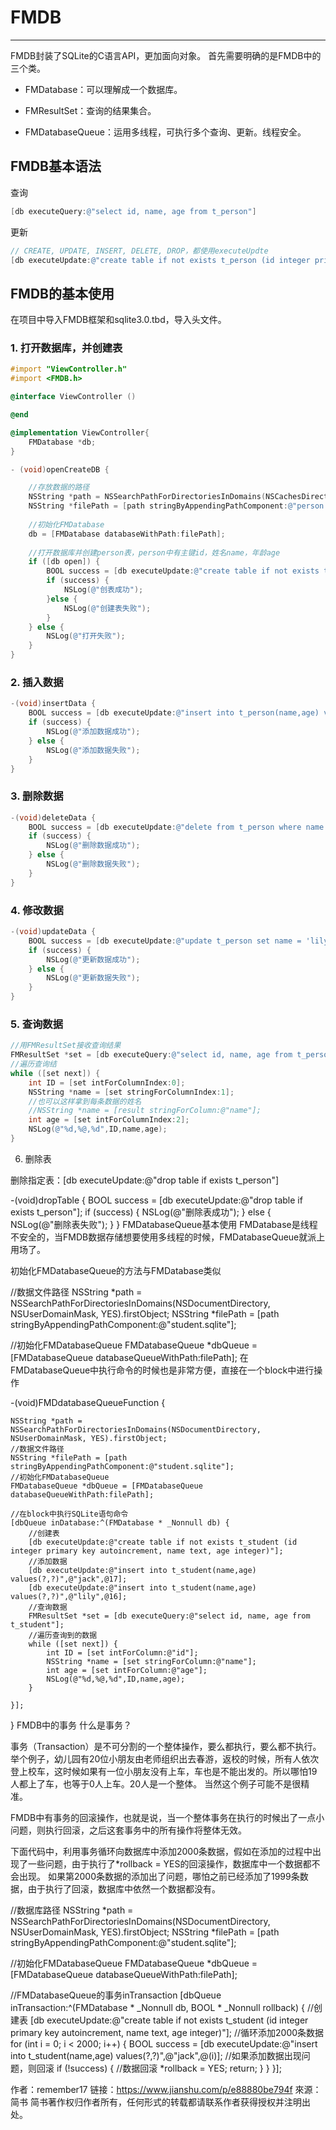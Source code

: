 # FMDB
---
FMDB封装了SQLite的C语言API，更加面向对象。
首先需要明确的是FMDB中的三个类。

- FMDatabase：可以理解成一个数据库。

- FMResultSet：查询的结果集合。

- FMDatabaseQueue：运用多线程，可执行多个查询、更新。线程安全。

## FMDB基本语法
查询
```objectivec
[db executeQuery:@"select id, name, age from t_person"]
```
更新
```objectivec
// CREATE, UPDATE, INSERT, DELETE, DROP，都使用executeUpdte
[db executeUpdate:@"create table if not exists t_person (id integer primary key autoincrement, name text, age integer)"]
```
## FMDB的基本使用
在项目中导入FMDB框架和sqlite3.0.tbd，导入头文件。

### 1. 打开数据库，并创建表

```objectivec
#import "ViewController.h"
#import <FMDB.h>

@interface ViewController ()

@end

@implementation ViewController{
    FMDatabase *db;
}

- (void)openCreateDB {

    //存放数据的路径
    NSString *path = NSSearchPathForDirectoriesInDomains(NSCachesDirectory, NSUserDomainMask, YES).firstObject;
    NSString *filePath = [path stringByAppendingPathComponent:@"person.sqlite"];
    
    //初始化FMDatabase
    db = [FMDatabase databaseWithPath:filePath];
    
    //打开数据库并创建person表，person中有主键id，姓名name，年龄age
    if ([db open]) {
        BOOL success = [db executeUpdate:@"create table if not exists t_person (id integer primary key autoincrement, name text, age integer)"];
        if (success) {
            NSLog(@"创表成功");
        }else {
            NSLog(@"创建表失败");
        }
    } else {
        NSLog(@"打开失败");
    }
}
```

### 2. 插入数据

```objectivec
-(void)insertData {
    BOOL success = [db executeUpdate:@"insert into t_person(name,age) values(?,?)",@"jack",@17];
    if (success) {
        NSLog(@"添加数据成功");
    } else {
        NSLog(@"添加数据失败");
    }
}
```
### 3. 删除数据

```objectivec
-(void)deleteData {
    BOOL success = [db executeUpdate:@"delete from t_person where name = 'lily'"];
    if (success) {
        NSLog(@"删除数据成功");
    } else {
        NSLog(@"删除数据失败");
    }
}
```
### 4. 修改数据
```objectivec
-(void)updateData {
    BOOL success = [db executeUpdate:@"update t_person set name = 'lily' where age = 17"];
    if (success) {
        NSLog(@"更新数据成功");
    } else {
        NSLog(@"更新数据失败");
    }
}
```
### 5. 查询数据

```objectivec
//用FMResultSet接收查询结果
FMResultSet *set = [db executeQuery:@"select id, name, age from t_person"];
//遍历查询结
while ([set next]) {
    int ID = [set intForColumnIndex:0];
    NSString *name = [set stringForColumnIndex:1];
    //也可以这样拿到每条数据的姓名
    //NSString *name = [result stringForColumn:@"name"];
    int age = [set intForColumnIndex:2];
    NSLog(@"%d,%@,%d",ID,name,age);
}
```
6. 删除表

删除指定表：[db executeUpdate:@"drop table if exists t_person"]

-(void)dropTable {
    BOOL success = [db executeUpdate:@"drop table if exists t_person"];
    if (success) {
        NSLog(@"删除表成功");
    } else {
        NSLog(@"删除表失败");
    }
}
FMDatabaseQueue基本使用
FMDatabase是线程不安全的，当FMDB数据存储想要使用多线程的时候，FMDatabaseQueue就派上用场了。

初始化FMDatabaseQueue的方法与FMDatabase类似

//数据文件路径
NSString *path = NSSearchPathForDirectoriesInDomains(NSDocumentDirectory, NSUserDomainMask, YES).firstObject;
NSString *filePath = [path stringByAppendingPathComponent:@"student.sqlite"];
    
//初始化FMDatabaseQueue
FMDatabaseQueue *dbQueue = [FMDatabaseQueue databaseQueueWithPath:filePath];
在FMDatabaseQueue中执行命令的时候也是非常方便，直接在一个block中进行操作

-(void)FMDdatabaseQueueFunction {
    
    NSString *path = NSSearchPathForDirectoriesInDomains(NSDocumentDirectory, NSUserDomainMask, YES).firstObject;
    //数据文件路径
    NSString *filePath = [path stringByAppendingPathComponent:@"student.sqlite"];
    //初始化FMDatabaseQueue
    FMDatabaseQueue *dbQueue = [FMDatabaseQueue databaseQueueWithPath:filePath];
    
    //在block中执行SQLite语句命令
    [dbQueue inDatabase:^(FMDatabase * _Nonnull db) {
        //创建表
        [db executeUpdate:@"create table if not exists t_student (id integer primary key autoincrement, name text, age integer)"];
        //添加数据
        [db executeUpdate:@"insert into t_student(name,age) values(?,?)",@"jack",@17];
        [db executeUpdate:@"insert into t_student(name,age) values(?,?)",@"lily",@16];
        //查询数据
        FMResultSet *set = [db executeQuery:@"select id, name, age from t_student"];
        //遍历查询到的数据
        while ([set next]) {
            int ID = [set intForColumn:@"id"];
            NSString *name = [set stringForColumn:@"name"];
            int age = [set intForColumn:@"age"];
            NSLog(@"%d,%@,%d",ID,name,age);
        }
        
    }];
}
FMDB中的事务
什么是事务？

事务（Transaction）是不可分割的一个整体操作，要么都执行，要么都不执行。
举个例子，幼儿园有20位小朋友由老师组织出去春游，返校的时候，所有人依次登上校车，这时候如果有一位小朋友没有上车，车也是不能出发的。所以哪怕19人都上了车，也等于0人上车。20人是一个整体。
当然这个例子可能不是很精准。

FMDB中有事务的回滚操作，也就是说，当一个整体事务在执行的时候出了一点小问题，则执行回滚，之后这套事务中的所有操作将整体无效。

下面代码中，利用事务循环向数据库中添加2000条数据，假如在添加的过程中出现了一些问题，由于执行了*rollback = YES的回滚操作，数据库中一个数据都不会出现。
如果第2000条数据的添加出了问题，哪怕之前已经添加了1999条数据，由于执行了回滚，数据库中依然一个数据都没有。

//数据库路径
NSString *path = NSSearchPathForDirectoriesInDomains(NSDocumentDirectory, NSUserDomainMask, YES).firstObject;
NSString *filePath = [path stringByAppendingPathComponent:@"student.sqlite"];

//初始化FMDatabaseQueue
FMDatabaseQueue *dbQueue = [FMDatabaseQueue databaseQueueWithPath:filePath];

//FMDatabaseQueue的事务inTransaction
[dbQueue inTransaction:^(FMDatabase * _Nonnull db, BOOL * _Nonnull rollback) {
        //创建表
        [db executeUpdate:@"create table if not exists t_student (id integer primary key autoincrement, name text, age integer)"];
        //循环添加2000条数据
        for (int i = 0; i < 2000; i++) {
            BOOL success = [db executeUpdate:@"insert into t_student(name,age) values(?,?)",@"jack",@(i)];
            //如果添加数据出现问题，则回滚
            if (!success) {
                //数据回滚
                *rollback = YES;
                return;
            }
        }
    }];

作者：remember17
链接：https://www.jianshu.com/p/e88880be794f
來源：简书
简书著作权归作者所有，任何形式的转载都请联系作者获得授权并注明出处。